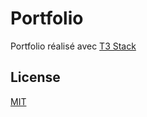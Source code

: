 # Portfolio

Portfolio réalisé avec [T3 Stack](https://create.t3.gg/)

## License

[MIT](https://choosealicense.com/licenses/mit/)

